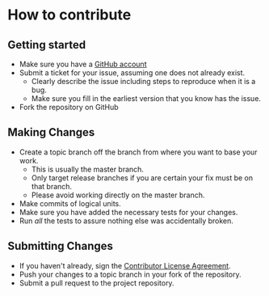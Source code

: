 # How to contribute

## Getting started

* Make sure you have a [GitHub account](https://github.com/signup/free)
* Submit a ticket for your issue, assuming one does not already exist.
  * Clearly describe the issue including steps to reproduce when it is a bug.
  * Make sure you fill in the earliest version that you know has the issue.
* Fork the repository on GitHub

## Making Changes

* Create a topic branch off the branch from where you want to base your work.
  * This is usually the master branch.
  * Only target release branches if you are certain your fix must be on that
    branch.
  * Please avoid working directly on the master branch.
* Make commits of logical units.
* Make sure you have added the necessary tests for your changes.
* Run _all_ the tests to assure nothing else was accidentally broken.

## Submitting Changes

* If you haven't already, sign the [Contributor License Agreement](http://www.fizz-buzz.com/cla-individual/).
* Push your changes to a topic branch in your fork of the repository.
* Submit a pull request to the project repository.

